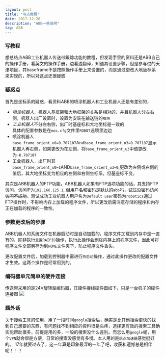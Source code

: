 ```yaml
---
layout: post
title: "写点教程"
date: 2017-12-20 
description: "ABB一些说明"
tag: ABB
---
```

### 写教程
想总结点ABB工业机器人传送带跟踪功能的教程，但发现手里的资料还是ABB自己的操作手册，看英文的操作手册，边看边翻译，知道其设置步骤，但是参与过的天津项目，其baseframe不是按照操作手册上来设置的，而是通过更改大地坐标系来实现的，所以对这点还很疑惑
### 疑惑点
首先是坐标系的疑惑，看资料ABB的喷涂机器人和工业机器人还是有差别的，
  
- *喷涂机器人*，机器人基框架和大地框架的关系是相对的，并且机器人分左右侧，机器人出厂设置时，设置为安装在输送链的`右侧`
- *工业机器人*不分左右侧，出厂时基座标和大地坐标是一致的  
具体的配置参数是在`moc.cfg`文件里`ROBOT`选项里边边  
- 喷涂机器人`base_frame_orient_u0=0.707107`And`base_frame_orient_u3=0.707107`显示机器人再右侧，如果更改为在左侧，将`base_frame_orient_u3`中值更改为`-0.707107`
- 工业机器人，出厂时其`base_frame_orient_u0=1`AND`base_frame_orient_u3=0`,更改为左侧或右侧的值后，其大地坐标变为相应的左侧和右侧坐标系，但基座标不变，
  
其次是ABB机器人的FTP功能，ABB机器人如果有FTP选项功能的话，其支持FTP访问，访问IP为`192.168.125.1`, ~~但用户名和密码是默认的`abb`吗，试过没密码访问访问不成功~~。测试成功工业机器人用户名为`Default user`密码为`robotics`通过FTP操作时，不影响内存上加载的程序文件，所以更改后需注意存储的程序和内存正在加载的程序的一致性。
### 参数更改后的步骤
ABB机器人的系统文件在机器启动时是自动加载的，程序文件加载到内存中是一直有的，除非执行`重置RAIPID`操作，执行此操作会删除内存上的程序文件，因此可将程序文件全部另存为到`HOME`文件夹下，防止程序文件丢失。

更改配置文件后，加载到控制器中需进行`热启动`操作，通过此操作更改的配置文件才生效。这两个操作是经常用到的。
### 编码器单元简单的硬件连接
传送带采用的是24V旋转型编码器，其硬件接线硬件图如下，只是一台机子的硬件连接图
![](http://ou3sec0jp.bkt.clouddn.com/banmaq.png)
### 题外话
关于搜索工具的使用，用了一段时间`google`搜索后，确实是比其他搜索更快的找到自己想要的东西，有问题找不到相应的资料很是头疼，选择更有效的搜索工具确实能帮助很多，前提是用的多，一般的搜索没什么差别。而怎么用`google`呢，用个`VPN`就会很是方便，日常的搜索没感觉有多慢。本人用的是`启点加速器`感觉挺好的。
17年就要过去了，这一年算是印象最深的一年了吧，收获和遗憾总是相伴呢！！！
